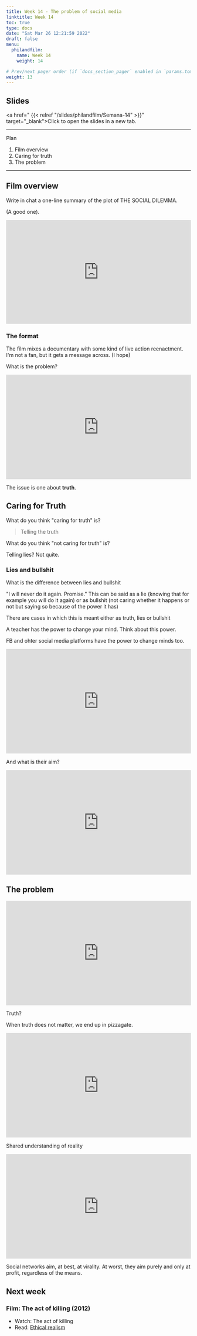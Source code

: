 ```yaml
---
title: Week 14 - The problem of social media
linktitle: Week 14  
toc: true
type: docs
date: "Sat Mar 26 12:21:59 2022"
draft: false
menu:
  philandfilm:
    name: Week 14
    weight: 14

# Prev/next pager order (if `docs_section_pager` enabled in `params.toml`)
weight: 13
---
```



## Slides


<a href=" {{< relref "/slides/philandfilm/Semana-14" >}}" target="_blank">Click to open the slides in a new tab.</a>


---

Plan

1.  Film overview
2.  Caring for truth
3.  The problem


---

## Film overview


Write in chat a one-line summary of the plot of THE SOCIAL DILEMMA.

(A good one).

<div style="width:100%;height:0;padding-bottom:56%;position:relative;"><iframe src="https://giphy.com/embed/atZII8NmbPGw0" width="100%" height="100%" style="position:absolute" frameBorder="0" class="giphy-embed" allowFullScreen></iframe></div>

### The format

The film mixes a documentary with some kind of live action reenactment. I'm not a fan, but it gets a message across. (I hope)

What is the problem?

<div style="padding:56.25% 0 0 0;position:relative;"><iframe src="https://player.vimeo.com/video/705194092?h=d8b5f842fb&amp;badge=0&amp;autopause=0&amp;player_id=0&amp;app_id=58479" frameborder="0" allow="autoplay; fullscreen; picture-in-picture" allowfullscreen style="position:absolute;top:0;left:0;width:100%;height:100%;" title="ai1"></iframe></div><script src="https://player.vimeo.com/api/player.js"></script>

The issue is one about **truth**.


## Caring for Truth

What do you think "caring for truth" is?

> Telling the truth

What do you think "not caring for truth" is?

Telling lies? Not quite.


###  Lies and bullshit

What is the difference between lies and bullshit

"I will never do it again. Promise."  This can be said as a lie (knowing that for example you will do it again) or as bullshit (not caring whether it happens or not but saying so because of the power it has)

There are cases in which this is meant either as truth, lies or bullshit

A teacher has the power to change your mind. Think about this power.

FB and ohter social media platforms have the power to change minds too.

<div style="padding:56.25% 0 0 0;position:relative;"><iframe src="https://player.vimeo.com/video/705194038?h=ccff5b8cdd&amp;badge=0&amp;autopause=0&amp;player_id=0&amp;app_id=58479" frameborder="0" allow="autoplay; fullscreen; picture-in-picture" allowfullscreen style="position:absolute;top:0;left:0;width:100%;height:100%;" title="psyeffect"></iframe></div><script src="https://player.vimeo.com/api/player.js"></script>

And what is their aim?

  <div style="padding:56.25% 0 0 0;position:relative;"><iframe src="https://player.vimeo.com/video/705194060?h=5f09327d8b&amp;badge=0&amp;autopause=0&amp;player_id=0&amp;app_id=58479" frameborder="0" allow="autoplay; fullscreen; picture-in-picture" allowfullscreen style="position:absolute;top:0;left:0;width:100%;height:100%;" title="the-product"></iframe></div><script src="https://player.vimeo.com/api/player.js"></script>



## The problem


<div style="padding:56.25% 0 0 0;position:relative;"><iframe src="https://player.vimeo.com/video/705193997?h=bc27e9345d&amp;badge=0&amp;autopause=0&amp;player_id=0&amp;app_id=58479" frameborder="0" allow="autoplay; fullscreen; picture-in-picture" allowfullscreen style="position:absolute;top:0;left:0;width:100%;height:100%;" title="fbvswikipedia"></iframe></div><script src="https://player.vimeo.com/api/player.js"></script>

Truth?

When truth does not matter, we end up in pizzagate.

<div style="padding:56.25% 0 0 0;position:relative;"><iframe src="https://player.vimeo.com/video/705193943?h=8c59d76eb8&amp;badge=0&amp;autopause=0&amp;player_id=0&amp;app_id=58479" frameborder="0" allow="autoplay; fullscreen; picture-in-picture" allowfullscreen style="position:absolute;top:0;left:0;width:100%;height:100%;" title="pizzagate"></iframe></div><script src="https://player.vimeo.com/api/player.js"></script>

Shared understanding of reality

<div style="padding:56.25% 0 0 0;position:relative;"><iframe src="https://player.vimeo.com/video/705193924?h=047a7fe917&amp;badge=0&amp;autopause=0&amp;player_id=0&amp;app_id=58479" frameborder="0" allow="autoplay; fullscreen; picture-in-picture" allowfullscreen style="position:absolute;top:0;left:0;width:100%;height:100%;" title="truthai"></iframe></div><script src="https://player.vimeo.com/api/player.js"></script>


Social networks aim, at best, at virality. At worst, they aim purely and only at profit, regardless of the means.

## Next week


### Film: The act of killing (2012)

* Watch: The act of killing
* Read: [Ethical realism](https://1000wordphilosophy.com/2015/11/05/ethical-realism/)